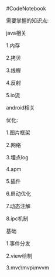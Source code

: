 #CodeNotebook


需要掌握的知识点:

java相关

1.内存

2.拷贝

3.线程

4.反射

5.io流


android相关

优化:

1.图片框架

2.网络

3.埋点log

4.apm

5.插件

6.启动优化

7.动态注解

8.ipc机制


基础

1.事件分发

2.view绘制

3.mvc\mvp\mvvm